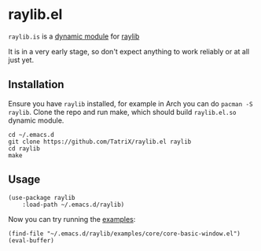 # raylib.el

`raylib.is` is a [dynamic module](https://www.gnu.org/software/emacs/manual/html_node/elisp/Writing-Dynamic-Modules.html) for [raylib](https://www.raylib.com/)

It is in a very early stage, so don't expect anything to work reliably
or at all just yet.

## Installation
Ensure you have `raylib` installed, for example in Arch you can do `pacman -S raylib`.
Clone the repo and run make, which should build `raylib.el.so` dynamic module.
```
cd ~/.emacs.d
git clone https://github.com/TatriX/raylib.el raylib
cd raylib
make

```

## Usage
```elisp
(use-package raylib
    :load-path ~/.emacs.d/raylib)
```

Now you can try running the [examples](./examples):

```elisp
(find-file "~/.emacs.d/raylib/examples/core/core-basic-window.el")
(eval-buffer)
```
